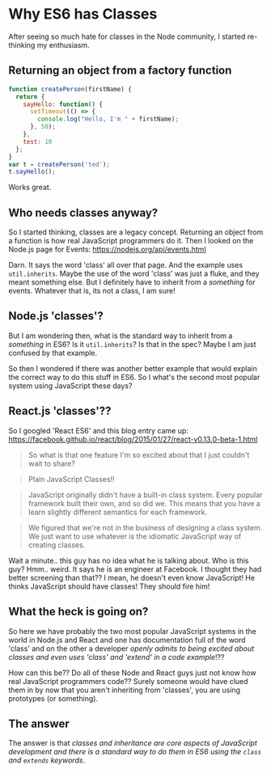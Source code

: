 # Why ES6 has Classes

After seeing so much hate for classes in the Node community, I started re-thinking my enthusiasm.

## Returning an object from a factory function

```javascript
function createPerson(firstName) {                                                                            
  return {                                                                                    
    sayHello: function() {                                                                                        
      setTimeout(() => {                                                                                          
        console.log("Hello, I'm " + firstName);                                                                       
      }, 50);                                                                                                         
    },                                                            
    test: 10                                                                                                          
  };                                                                                                                  
}                                                                                                                                                                       
var t = createPerson('ted');                                                                                            
t.sayHello();                
```

Works great.

## Who needs classes anyway?

So I started thinking, classes are a legacy concept. Returning an object from a function is how real JavaScript programmers do it. Then I looked on the Node.js page for Events: https://nodejs.org/api/events.html

Darn.  It says the word 'class' all over that page.  And the example uses `util.inherits`.  Maybe the use of the word 'class' was just a fluke, and they meant something else.  But I definitely have to inherit from a _something_ for events.  Whatever that is, its not a class, I am sure!  

## Node.js 'classes'?

But I am wondering then, what is the standard way to inherit from a _something_ in ES6?  Is it `util.inherits`?  Is that in the spec?   Maybe I am just confused by that example.

So then I wondered if there was another better example that would explain the correct way to do this stuff in ES6.  So I what's the second most popular system using JavaScript these days?

## React.js 'classes'??

So I googled 'React ES6' and this blog entry came up: https://facebook.github.io/react/blog/2015/01/27/react-v0.13.0-beta-1.html

> So what is that one feature I'm so excited about that I just couldn't wait to share?

> Plain JavaScript Classes!!

> JavaScript originally didn't have a built-in class system. Every popular framework built their own, and so did we. This means that you have a learn slightly different semantics for each framework.

> We figured that we're not in the business of designing a class system. We just want to use whatever is the idiomatic JavaScript way of creating classes.

Wait a minute.. this guy has no idea what he is talking about.  Who is this guy?  Hmm.. weird.  It says he is an engineer at Facebook.  I thought they had better screening than that??  I mean, he doesn't even know JavaScript!  He thinks JavaScript should have classes!  They should fire him!

## What the heck is going on?

So here we have probably the two most popular JavaScript systems in the world in Node.js and React and one has documentation full of the word 'class' and on the other a developer _openly admits to being excited about classes and even uses 'class' and 'extend' in a code example_!??

How can this be?? Do all of these Node and React guys just not know how real JavaScript programmers code??  Surely someone would have clued them in by now that you aren't inheriting from 'classes', you are using prototypes (or something).

## The answer

The answer is that _classes and inheritance are core aspects of JavaScript development and there is a standard way to do them in ES6 using the `class` and `extends` keywords_.

